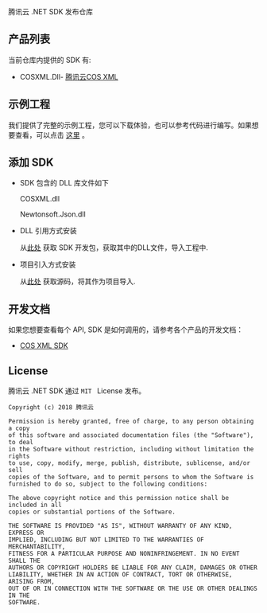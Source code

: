 腾讯云 .NET SDK 发布仓库

## 产品列表

当前仓库内提供的 SDK 有:

* COSXML.Dll- [腾讯云COS XML](https://cloud.tencent.com/document/product/436)

## 示例工程

我们提供了完整的示例工程，您可以下载体验，也可以参考代码进行编写。如果想要查看，可以点击 [这里](https://github.com/tencentyun/qcloud-sdk-dotnet-demo) 。

## 添加 SDK
- SDK 包含的 DLL 库文件如下

	COSXML.dll

	Newtonsoft.Json.dll

- DLL 引用方式安装

	从[此处](https://github.com/tencentyun/qcloud-sdk-dotnet/tree/master/libs) 获取 SDK 开发包，获取其中的DLL文件，导入工程中.

- 项目引入方式安装

	从[此处](https://github.com/tencentyun/qcloud-sdk-dotnet/tree/master/QCloudCSharpSDK) 获取源码，将其作为项目导入.


## 开发文档

如果您想要查看每个 API, SDK 是如何调用的，请参考各个产品的开发文档：

* [COS XML SDK](https://github.com/tencentyun/qcloud-sdk-dotnet/blob/master/%E6%8E%A5%E5%8F%A3%E6%96%87%E6%A1%A3.md)

## License

腾讯云 .NET SDK 通过 `MIT ` License 发布。

```shell
Copyright (c) 2018 腾讯云

Permission is hereby granted, free of charge, to any person obtaining a copy
of this software and associated documentation files (the "Software"), to deal
in the Software without restriction, including without limitation the rights
to use, copy, modify, merge, publish, distribute, sublicense, and/or sell
copies of the Software, and to permit persons to whom the Software is
furnished to do so, subject to the following conditions:

The above copyright notice and this permission notice shall be included in all
copies or substantial portions of the Software.

THE SOFTWARE IS PROVIDED "AS IS", WITHOUT WARRANTY OF ANY KIND, EXPRESS OR
IMPLIED, INCLUDING BUT NOT LIMITED TO THE WARRANTIES OF MERCHANTABILITY,
FITNESS FOR A PARTICULAR PURPOSE AND NONINFRINGEMENT. IN NO EVENT SHALL THE
AUTHORS OR COPYRIGHT HOLDERS BE LIABLE FOR ANY CLAIM, DAMAGES OR OTHER
LIABILITY, WHETHER IN AN ACTION OF CONTRACT, TORT OR OTHERWISE, ARISING FROM,
OUT OF OR IN CONNECTION WITH THE SOFTWARE OR THE USE OR OTHER DEALINGS IN THE
SOFTWARE.
```
